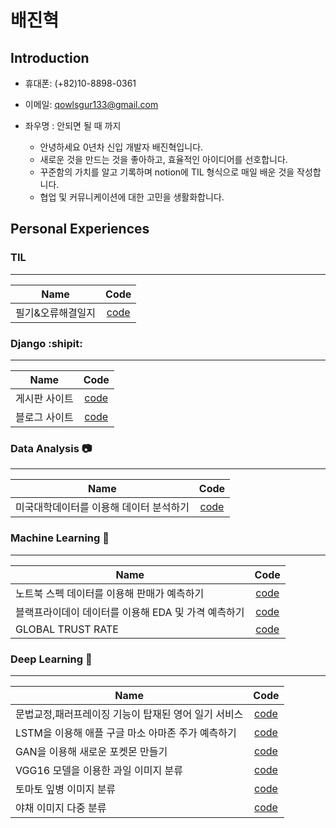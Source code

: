 # 배진혁


## Introduction
* 휴대폰: (+82)10-8898-0361
* 이메일: qowlsgur133@gmail.com
* 좌우명 : 안되면 될 때 까지

  * 안녕하세요 0년차 신입 개발자 배진혁입니다.
  * 새로운 것을 만드는 것을 좋아하고, 효율적인 아이디어를 선호합니다.
  * 꾸준함의 가치를 알고 기록하며 notion에 TIL 형식으로 매일 배운 것을 작성합니다.
  * 협업 및 커뮤니케이션에 대한 고민을 생활화합니다.


## Personal Experiences


### TIL 
-----
Name         |Code|
---|:---:|
 필기&오류해결일지 |[code](https://jinhyukbae.notion.site/1cfc13c6ec9f48e7b8694ae796960871?v=d3ffb393a64d49fb9b74da0be4384e6d&pvs=4)|





### Django :shipit:
-----
Name         |Code|
---|:---:|
 게시판 사이트 |[code](https://github.com/jinhyukbae/board)|
 블로그 사이트 |[code](https://github.com/jinhyukbae/django_project)|

### Data Analysis :camera:
-----

Name         |Code|
---|:---:|
 미국대학데이터를 이용해 데이터 분석하기 |[code](https://github.com/jinhyukbae/soloproject/blob/main/Data_Science/%EB%8C%80%ED%95%99%EC%A0%84%EA%B3%B5%EB%8D%B0%EC%9D%B4%ED%84%B0%EB%B6%84%EC%84%9D.ipynb)|

### Machine Learning :floppy_disk:
-----

Name         |Code|
---|:---:|
 노트북 스펙 데이터를 이용해 판매가 예측하기 |[code](https://github.com/jinhyukbae/soloproject/blob/main/Data_Science/%EC%9C%A0%EB%9F%BD%EB%85%B8%ED%8A%B8%EB%B6%81%EB%8D%B0%EC%9D%B4%ED%84%B0.ipynb)|
블랙프라이데이 데이터를 이용해 EDA 및 가격 예측하기 |[code](https://github.com/jinhyukbae/soloproject/blob/main/Data_Science/%EB%B8%94%EB%9E%99%ED%94%84%EB%9D%BC%EC%9D%B4%EB%8D%B0%EC%9D%B4%EB%B6%84%EC%84%9D.ipynb)|
GLOBAL TRUST RATE |[code](https://github.com/jinhyukbae/soloproject/blob/main/Data_Science/%EA%B8%80%EB%A1%9C%EB%B2%8C%EC%8B%A0%EB%A2%B0%EB%8F%84%EC%A1%B0%EC%82%AC%20(2).ipynb)|



### Deep Learning :satellite:
-----

Name         |Code|
---|:---:|
문법교정,패러프레이징 기능이 탑재된 영어 일기 서비스 |[code](https://github.com/jinhyukbae/eat_write_sleep/tree/main)|
LSTM을 이용해 애플 구글 마소 아마존 주가 예측하기 |[code](https://github.com/jinhyukbae/soloproject/blob/main/Data_Science/%EB%AF%B8%EA%B5%AD%20%EA%B8%B0%EC%88%A0%EC%A3%BC%20%EB%B6%84%EC%84%9D.ipynb)|
GAN을 이용해 새로운 포켓몬 만들기|[code](https://github.com/jinhyukbae/soloproject/blob/main/Data_Science/%ED%8F%AC%EC%BC%93%EB%AA%AC%20GAN.ipynb)|
VGG16 모델을 이용한 과일 이미지 분류|[code](https://github.com/jinhyukbae/soloproject/blob/main/Data_Science/%EA%B3%BC%EC%9D%BC%20%EB%B6%84%EB%A5%98.ipynb)|
토마토 잎병 이미지 분류|[code](https://github.com/jinhyukbae/soloproject/blob/main/Data_Science/%EB%94%A5%EB%9F%AC%EB%8B%9D%20%ED%86%A0%EB%A7%88%ED%86%A0%20%EC%9E%8E%EB%B3%91.ipynb)|
야채 이미지 다중 분류|[code](https://github.com/jinhyukbae/soloproject/blob/main/Data_Science/%EC%95%BC%EC%B1%84%20%EC%9D%B4%EB%AF%B8%EC%A7%80%20%EB%B6%84%EB%A5%98%20vgg16.ipynb)|
